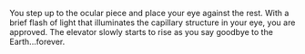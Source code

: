 You step up to the ocular piece and place your eye against the rest. 
With a brief flash of light that illuminates the capillary structure in your eye, you are approved. 
The elevator slowly starts to rise as you say goodbye to the Earth...forever.